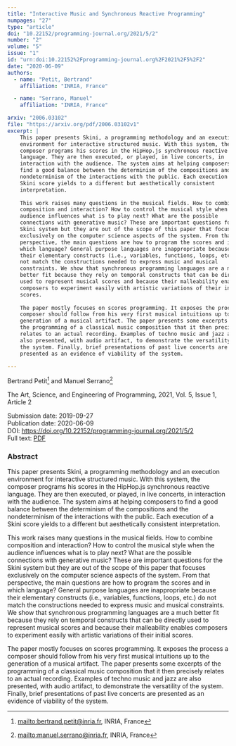 ```yaml
---
title: "Interactive Music and Synchronous Reactive Programming"
numpages: "27"
type: "article"
doi: "10.22152/programming-journal.org/2021/5/2"
number: "2"
volume: "5"
issue: "1"
id: "urn:doi:10.22152%2Fprogramming-journal.org%2F2021%2F5%2F2"
date: "2020-06-09"
authors: 
  - name: "Petit, Bertrand"
    affiliation: "INRIA, France"

  - name: "Serrano, Manuel"
    affiliation: "INRIA, France"

arxiv: "2006.03102"
file: "https://arxiv.org/pdf/2006.03102v1"
excerpt: |
    This paper presents Skini, a programming methodology and an execution
    environment for interactive structured music. With this system, the
    composer programs his scores in the HipHop.js synchronous reactive
    language. They are then executed, or played, in live concerts, in
    interaction with the audience. The system aims at helping composers to
    find a good balance between the determinism of the compositions and the
    nondeterminism of the interactions with the public. Each execution of a
    Skini score yields to a different but aesthetically consistent
    interpretation.
    
    This work raises many questions in the musical fields. How to combine
    composition and interaction? How to control the musical style when the
    audience influences what is to play next? What are the possible
    connections with generative music? These are important questions for the
    Skini system but they are out of the scope of this paper that focuses
    exclusively on the computer science aspects of the system. From that
    perspective, the main questions are how to program the scores and in
    which language? General purpose languages are inappropriate because
    their elementary constructs (i.e., variables, functions, loops, etc.) do
    not match the constructions needed to express music and musical
    constraints. We show that synchronous programming languages are a much
    better fit because they rely on temporal constructs that can be directly
    used to represent musical scores and because their malleability enables
    composers to experiment easily with artistic variations of their initial
    scores.
    
    The paper mostly focuses on scores programming. It exposes the process a
    composer should follow from his very first musical intuitions up to the
    generation of a musical artifact. The paper presents some excerpts of
    the programming of a classical music composition that it then precisely
    relates to an actual recording. Examples of techno music and jazz are
    also presented, with audio artifact, to demonstrate the versatility of
    the system. Finally, brief presentations of past live concerts are
    presented as an evidence of viability of the system.

---
```

Bertrand Petit[^1] and Manuel Serrano[^2]

The Art, Science, and Engineering of Programming, 2021, Vol. 5, Issue 1, Article 2

Submission date: 2019-09-27  
Publication date: 2020-06-09  
DOI: <https://doi.org/10.22152/programming-journal.org/2021/5/2>  
Full text: [PDF](https://arxiv.org/pdf/2006.03102v1)  


### Abstract

This paper presents Skini, a programming methodology and an execution
environment for interactive structured music. With this system, the
composer programs his scores in the HipHop.js synchronous reactive
language. They are then executed, or played, in live concerts, in
interaction with the audience. The system aims at helping composers to
find a good balance between the determinism of the compositions and the
nondeterminism of the interactions with the public. Each execution of a
Skini score yields to a different but aesthetically consistent
interpretation.

This work raises many questions in the musical fields. How to combine
composition and interaction? How to control the musical style when the
audience influences what is to play next? What are the possible
connections with generative music? These are important questions for the
Skini system but they are out of the scope of this paper that focuses
exclusively on the computer science aspects of the system. From that
perspective, the main questions are how to program the scores and in
which language? General purpose languages are inappropriate because
their elementary constructs (i.e., variables, functions, loops, etc.) do
not match the constructions needed to express music and musical
constraints. We show that synchronous programming languages are a much
better fit because they rely on temporal constructs that can be directly
used to represent musical scores and because their malleability enables
composers to experiment easily with artistic variations of their initial
scores.

The paper mostly focuses on scores programming. It exposes the process a
composer should follow from his very first musical intuitions up to the
generation of a musical artifact. The paper presents some excerpts of
the programming of a classical music composition that it then precisely
relates to an actual recording. Examples of techno music and jazz are
also presented, with audio artifact, to demonstrate the versatility of
the system. Finally, brief presentations of past live concerts are
presented as an evidence of viability of the system.



[^1]: <mailto:bertrand.petit@inria.fr>, INRIA, France

[^2]: <mailto:manuel.serrano@inria.fr>, INRIA, France

